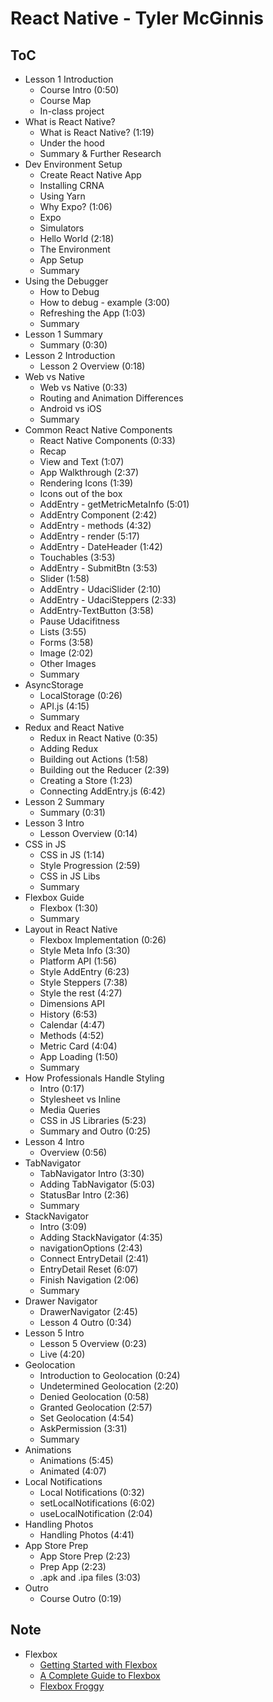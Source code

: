 # React Native - Tyler McGinnis

## ToC
- Lesson 1 Introduction
  - Course Intro (0:50)
  - Course Map
  - In-class project
- What is React Native?
  - What is React Native? (1:19)
  - Under the hood
  - Summary & Further Research
- Dev Environment Setup
  - Create React Native App
  - Installing CRNA
  - Using Yarn
  - Why Expo? (1:06)
  - Expo
  - Simulators
  - Hello World (2:18)
  - The Environment
  - App Setup
  - Summary
- Using the Debugger
  - How to Debug
  - How to debug  - example (3:00)
  - Refreshing the App (1:03)
  - Summary
- Lesson 1 Summary
  - Summary (0:30)
- Lesson 2 Introduction
  - Lesson 2 Overview (0:18)
- Web vs Native
  - Web vs Native (0:33)
  - Routing and Animation Differences
  - Android vs iOS
  - Summary
- Common React Native Components
  - React Native Components (0:33)
  - Recap
  - View and Text (1:07)
  - App Walkthrough (2:37)
  - Rendering Icons (1:39)
  - Icons out of the box
  - AddEntry  - getMetricMetaInfo (5:01)
  - AddEntry Component (2:42)
  - AddEntry  - methods (4:32)
  - AddEntry  - render (5:17)
  - AddEntry  - DateHeader (1:42)
  - Touchables (3:53)
  - AddEntry  - SubmitBtn (3:53)
  - Slider (1:58)
  - AddEntry  - UdaciSlider (2:10)
  - AddEntry  - UdaciSteppers (2:33)
  - AddEntry-TextButton (3:58)
  - Pause Udacifitness
  - Lists (3:55)
  - Forms (3:58)
  - Image (2:02)
  - Other Images
  - Summary
- AsyncStorage
  - LocalStorage (0:26)
  - API.js (4:15)
  - Summary
- Redux and React Native
  - Redux in React Native (0:35)
  - Adding Redux
  - Building out Actions (1:58)
  - Building out the Reducer (2:39)
  - Creating a Store (1:23)
  - Connecting AddEntry.js (6:42)
- Lesson 2 Summary
  - Summary (0:31)
- Lesson 3 Intro
  - Lesson Overview (0:14)
- CSS in JS
  - CSS in JS (1:14)
  - Style Progression (2:59)
  - CSS in JS Libs
  - Summary
- Flexbox Guide
  - Flexbox (1:30)
  - Summary
- Layout in React Native
  - Flexbox Implementation (0:26)
  - Style Meta Info (3:30)
  - Platform API (1:56)
  - Style AddEntry (6:23)
  - Style Steppers (7:38)
  - Style the rest (4:27)
  - Dimensions API
  - History (6:53)
  - Calendar (4:47)
  - Methods (4:52)
  - Metric Card (4:04)
  - App Loading (1:50)
  - Summary
- How Professionals Handle Styling
  - Intro (0:17)
  - Stylesheet vs Inline
  - Media Queries
  - CSS in JS Libraries (5:23)
  - Summary and Outro (0:25)
- Lesson 4 Intro
  - Overview (0:56)
- TabNavigator
  - TabNavigator Intro (3:30)
  - Adding TabNavigator (5:03)
  - StatusBar Intro (2:36)
  - Summary
- StackNavigator
  - Intro (3:09)
  - Adding StackNavigator (4:35)
  - navigationOptions (2:43)
  - Connect EntryDetail (2:41)
  - EntryDetail Reset (6:07)
  - Finish Navigation (2:06)
  - Summary
- Drawer Navigator
  - DrawerNavigator (2:45)
  - Lesson 4 Outro (0:34)
- Lesson 5 Intro
  - Lesson 5 Overview (0:23)
  - Live (4:20)
- Geolocation
  - Introduction to Geolocation (0:24)
  - Undetermined Geolocation (2:20)
  - Denied Geolocation (0:58)
  - Granted Geolocation (2:57)
  - Set Geolocation (4:54)
  - AskPermission (3:31)
  - Summary
- Animations
  - Animations (5:45)
  - Animated (4:07)
- Local Notifications
  - Local Notifications (0:32)
  - setLocalNotifications (6:02)
  - useLocalNotification (2:04)
- Handling Photos
  - Handling Photos (4:41)
- App Store Prep
  - App Store Prep (2:23)
  - Prep App (2:23)
  - .apk and .ipa files (3:03)
- Outro
  - Course Outro (0:19)

## Note
- Flexbox
  - [Getting Started with Flexbox](./ref/Flexbox.mhtml)
  - [A Complete Guide to Flexbox](https://css-tricks.com/snippets/css/a-guide-to-flexbox/)
  - [Flexbox Froggy](http://flexboxfroggy.com/)
